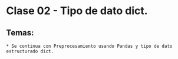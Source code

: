 # Clase 02 - Tipo de dato dict.

## Temas:

	* Se continua con Preprocesamiento usando Pandas y tipo de dato estructurado dict.